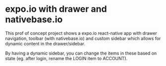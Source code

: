 # expo.io with drawer and nativebase.io

This prof of concept project shows a expo.io react-native app with
drawer navigation, toolbar (with nativebase.io) and custom sidebar which
allows for dynamic content in the drawer/sidebar.

By having a dynamic sidebar, you can change the items in these based
on state (eg. after login, rename the LOGIN item to ACCOUNT).
